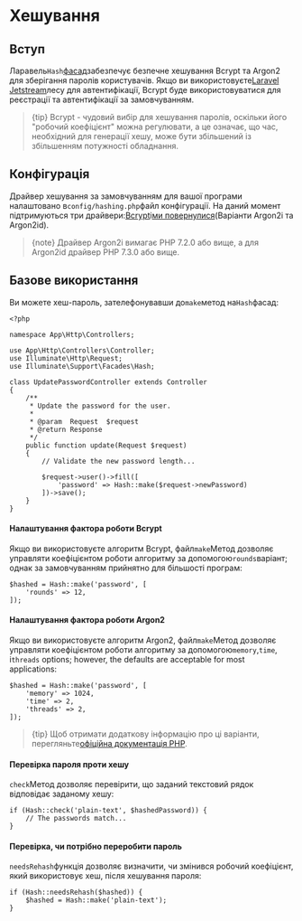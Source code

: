 # Хешування

[comment]: <> (-   [Вступ]&#40;#introduction&#41;)

[comment]: <> (-   [Конфігурація]&#40;#configuration&#41;)

[comment]: <> (-   [Базове використання]&#40;#basic-usage&#41;)

<a name="introduction"></a>

## Вступ

Ларавель`Hash`[фасад](/docs/{{version}}/facades)забезпечує безпечне хешування Bcrypt та Argon2 для зберігання паролів користувачів. Якщо ви використовуєте[Laravel Jetstream](https://jetstream.laravel.com)лесу для автентифікації, Bcrypt буде використовуватися для реєстрації та автентифікації за замовчуванням.

> {tip} Bcrypt - чудовий вибір для хешування паролів, оскільки його "робочий коефіцієнт" можна регулювати, а це означає, що час, необхідний для генерації хешу, може бути збільшений із збільшенням потужності обладнання.

<a name="configuration"></a>

## Конфігурація

Драйвер хешування за замовчуванням для вашої програми налаштовано в`config/hashing.php`файл конфігурації. На даний момент підтримуються три драйвери:[Bcrypt](https://en.wikipedia.org/wiki/Bcrypt)і[ми повернулися](https://en.wikipedia.org/wiki/Argon2)(Варіанти Argon2i та Argon2id).

> {note} Драйвер Argon2i вимагає PHP 7.2.0 або вище, а для Argon2id драйвер PHP 7.3.0 або вище.

<a name="basic-usage"></a>

## Базове використання

Ви можете хеш-пароль, зателефонувавши до`make`метод на`Hash`фасад:

    <?php

    namespace App\Http\Controllers;

    use App\Http\Controllers\Controller;
    use Illuminate\Http\Request;
    use Illuminate\Support\Facades\Hash;

    class UpdatePasswordController extends Controller
    {
        /**
         * Update the password for the user.
         *
         * @param  Request  $request
         * @return Response
         */
        public function update(Request $request)
        {
            // Validate the new password length...

            $request->user()->fill([
                'password' => Hash::make($request->newPassword)
            ])->save();
        }
    }

<a name="adjusting-the-bcrypt-work-factor"></a>

#### Налаштування фактора роботи Bcrypt

Якщо ви використовуєте алгоритм Bcrypt, файл`make`Метод дозволяє управляти коефіцієнтом роботи алгоритму за допомогою`rounds`варіант; однак за замовчуванням прийнятно для більшості програм:

    $hashed = Hash::make('password', [
        'rounds' => 12,
    ]);

<a name="adjusting-the-argon2-work-factor"></a>

#### Налаштування фактора роботи Argon2

Якщо ви використовуєте алгоритм Argon2, файл`make`Метод дозволяє управляти коефіцієнтом роботи алгоритму за допомогою`memory`,`time`, і`threads` options; however, the defaults are acceptable for most applications:

    $hashed = Hash::make('password', [
        'memory' => 1024,
        'time' => 2,
        'threads' => 2,
    ]);

> {tip} Щоб отримати додаткову інформацію про ці варіанти, перегляньте[офіційна документація PHP](https://secure.php.net/manual/en/function.password-hash.php).

<a name="verifying-a-password-against-a-hash"></a>

#### Перевірка пароля проти хешу

`check`Метод дозволяє перевірити, що заданий текстовий рядок відповідає заданому хешу:

    if (Hash::check('plain-text', $hashedPassword)) {
        // The passwords match...
    }

<a name="checking-if-a-password-needs-to-be-rehashed"></a>

#### Перевірка, чи потрібно переробити пароль

`needsRehash`функція дозволяє визначити, чи змінився робочий коефіцієнт, який використовує хеш, після хешування пароля:

    if (Hash::needsRehash($hashed)) {
        $hashed = Hash::make('plain-text');
    }
